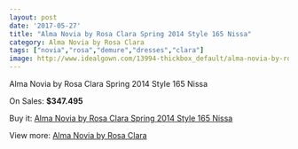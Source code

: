 ```yaml
---
layout: post
date: '2017-05-27'
title: "Alma Novia by Rosa Clara Spring 2014 Style 165 Nissa"
category: Alma Novia by Rosa Clara
tags: ["novia","rosa","demure","dresses","clara"]
image: http://www.idealgown.com/13994-thickbox_default/alma-novia-by-rosa-clara-spring-2014-style-165-nissa.jpg
---
```

Alma Novia by Rosa Clara Spring 2014 Style 165 Nissa

On Sales: **$347.495**
<a href="https://www.idealgown.com/en/alma-novia-by-rosa-clara/5643-alma-novia-by-rosa-clara-spring-2014-style-165-nissa.html"><amp-img layout="responsive" width="600" height="600" src="//www.idealgown.com/13994-thickbox_default/alma-novia-by-rosa-clara-spring-2014-style-165-nissa.jpg" alt="Alma Novia by Rosa Clara Spring 2014 Style 165 Nissa 0" /></a>
<a href="https://www.idealgown.com/en/alma-novia-by-rosa-clara/5643-alma-novia-by-rosa-clara-spring-2014-style-165-nissa.html"><amp-img layout="responsive" width="600" height="600" src="//www.idealgown.com/13995-thickbox_default/alma-novia-by-rosa-clara-spring-2014-style-165-nissa.jpg" alt="Alma Novia by Rosa Clara Spring 2014 Style 165 Nissa 1" /></a>

Buy it: [Alma Novia by Rosa Clara Spring 2014 Style 165 Nissa](https://www.idealgown.com/en/alma-novia-by-rosa-clara/5643-alma-novia-by-rosa-clara-spring-2014-style-165-nissa.html "Alma Novia by Rosa Clara Spring 2014 Style 165 Nissa")

View more: [Alma Novia by Rosa Clara](https://www.idealgown.com/en/82-alma-novia-by-rosa-clara "Alma Novia by Rosa Clara")